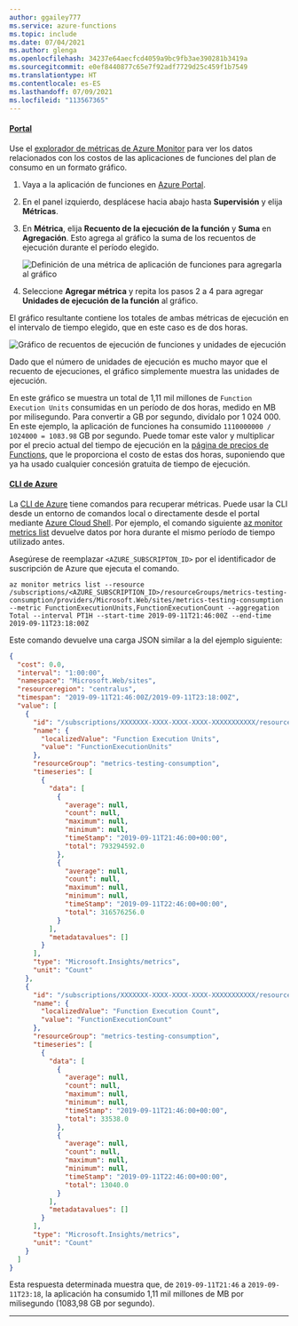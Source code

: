```yaml
---
author: ggailey777
ms.service: azure-functions
ms.topic: include
ms.date: 07/04/2021
ms.author: glenga
ms.openlocfilehash: 34237e64aecfcd4059a9bc9fb3ae390281b3419a
ms.sourcegitcommit: e0ef8440877c65e7f92adf7729d25c459f1b7549
ms.translationtype: HT
ms.contentlocale: es-ES
ms.lasthandoff: 07/09/2021
ms.locfileid: "113567365"
---
```

#### <a name="portal"></a>[Portal](#tab/portal)

Use el [explorador de métricas de Azure Monitor](../articles/azure-monitor/essentials/metrics-getting-started.md) para ver los datos relacionados con los costos de las aplicaciones de funciones del plan de consumo en un formato gráfico. 

1. Vaya a la aplicación de funciones en [Azure Portal].

1. En el panel izquierdo, desplácese hacia abajo hasta **Supervisión** y elija **Métricas**.  

1. En **Métrica**, elija **Recuento de la ejecución de la función** y **Suma** en **Agregación**. Esto agrega al gráfico la suma de los recuentos de ejecución durante el período elegido.

    ![Definición de una métrica de aplicación de funciones para agregarla al gráfico](./media/functions-monitor-metrics-consumption/monitor-metrics-add-metric.png)

1. Seleccione **Agregar métrica** y repita los pasos 2 a 4 para agregar **Unidades de ejecución de la función** al gráfico. 

El gráfico resultante contiene los totales de ambas métricas de ejecución en el intervalo de tiempo elegido, que en este caso es de dos horas.

![Gráfico de recuentos de ejecución de funciones y unidades de ejecución](./media/functions-monitor-metrics-consumption/monitor-metrics-execution-sum.png)

Dado que el número de unidades de ejecución es mucho mayor que el recuento de ejecuciones, el gráfico simplemente muestra las unidades de ejecución.

En este gráfico se muestra un total de 1,11 mil millones de `Function Execution Units` consumidas en un período de dos horas, medido en MB por milisegundo. Para convertir a GB por segundo, divídalo por 1 024 000. En este ejemplo, la aplicación de funciones ha consumido `1110000000 / 1024000 = 1083.98` GB por segundo. Puede tomar este valor y multiplicar por el precio actual del tiempo de ejecución en la [página de precios de Functions](https://azure.microsoft.com/pricing/details/functions/), que le proporciona el costo de estas dos horas, suponiendo que ya ha usado cualquier concesión gratuita de tiempo de ejecución. 

#### <a name="azure-cli"></a>[CLI de Azure](#tab/azurecli)

La [CLI de Azure](/cli/azure/) tiene comandos para recuperar métricas. Puede usar la CLI desde un entorno de comandos local o directamente desde el portal mediante [Azure Cloud Shell](../articles/cloud-shell/overview.md). Por ejemplo, el comando siguiente [az monitor metrics list](/cli/azure/monitor/metrics#az_monitor_metrics_list) devuelve datos por hora durante el mismo período de tiempo utilizado antes.

Asegúrese de reemplazar `<AZURE_SUBSCRIPTON_ID>` por el identificador de suscripción de Azure que ejecuta el comando.

```azurecli-interactive
az monitor metrics list --resource /subscriptions/<AZURE_SUBSCRIPTION_ID>/resourceGroups/metrics-testing-consumption/providers/Microsoft.Web/sites/metrics-testing-consumption --metric FunctionExecutionUnits,FunctionExecutionCount --aggregation Total --interval PT1H --start-time 2019-09-11T21:46:00Z --end-time 2019-09-11T23:18:00Z
```

Este comando devuelve una carga JSON similar a la del ejemplo siguiente:

```json
{
  "cost": 0.0,
  "interval": "1:00:00",
  "namespace": "Microsoft.Web/sites",
  "resourceregion": "centralus",
  "timespan": "2019-09-11T21:46:00Z/2019-09-11T23:18:00Z",
  "value": [
    {
      "id": "/subscriptions/XXXXXXX-XXXX-XXXX-XXXX-XXXXXXXXXXX/resourceGroups/metrics-testing-consumption/providers/Microsoft.Web/sites/metrics-testing-consumption/providers/Microsoft.Insights/metrics/FunctionExecutionUnits",
      "name": {
        "localizedValue": "Function Execution Units",
        "value": "FunctionExecutionUnits"
      },
      "resourceGroup": "metrics-testing-consumption",
      "timeseries": [
        {
          "data": [
            {
              "average": null,
              "count": null,
              "maximum": null,
              "minimum": null,
              "timeStamp": "2019-09-11T21:46:00+00:00",
              "total": 793294592.0
            },
            {
              "average": null,
              "count": null,
              "maximum": null,
              "minimum": null,
              "timeStamp": "2019-09-11T22:46:00+00:00",
              "total": 316576256.0
            }
          ],
          "metadatavalues": []
        }
      ],
      "type": "Microsoft.Insights/metrics",
      "unit": "Count"
    },
    {
      "id": "/subscriptions/XXXXXXX-XXXX-XXXX-XXXX-XXXXXXXXXXX/resourceGroups/metrics-testing-consumption/providers/Microsoft.Web/sites/metrics-testing-consumption/providers/Microsoft.Insights/metrics/FunctionExecutionCount",
      "name": {
        "localizedValue": "Function Execution Count",
        "value": "FunctionExecutionCount"
      },
      "resourceGroup": "metrics-testing-consumption",
      "timeseries": [
        {
          "data": [
            {
              "average": null,
              "count": null,
              "maximum": null,
              "minimum": null,
              "timeStamp": "2019-09-11T21:46:00+00:00",
              "total": 33538.0
            },
            {
              "average": null,
              "count": null,
              "maximum": null,
              "minimum": null,
              "timeStamp": "2019-09-11T22:46:00+00:00",
              "total": 13040.0
            }
          ],
          "metadatavalues": []
        }
      ],
      "type": "Microsoft.Insights/metrics",
      "unit": "Count"
    }
  ]
}
```
Esta respuesta determinada muestra que, de `2019-09-11T21:46` a `2019-09-11T23:18`, la aplicación ha consumido 1,11 mil millones de MB por milisegundo (1083,98 GB por segundo).

---

[Azure Portal]: https://portal.azure.com